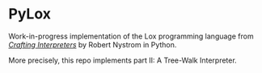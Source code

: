 # PyLox

Work-in-progress implementation of the Lox programming language from  *[Crafting Interpreters][]* by Robert Nystrom in Python.

More precisely, this repo implements part II: A Tree-Walk Interpreter.

[Crafting Interpreters]: https://craftinginterpreters.com/
